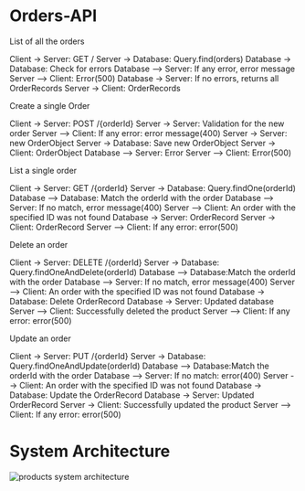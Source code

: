 # Orders-API

List of all the orders

Client -> Server: GET /
Server -> Database: Query.find(orders)
Database -> Database: Check for errors
Database --> Server: If any error, error message
Server --> Client: Error(500)
Database -> Server: If no errors, returns all OrderRecords
Server -> Client: OrderRecords

Create a single Order

Client -> Server: POST /{orderId}
Server -> Server: Validation for the new order
Server --> Client: If any error: error message(400)
Server -> Server: new OrderObject
Server -> Database: Save new OrderObject
Server -> Client: OrderObject
Database --> Server: Error
Server --> Client: Error(500)

List a single order

Client -> Server: GET /{orderId}
Server -> Database: Query.findOne(orderId)
Database --> Database: Match the orderId with the order
Database --> Server: If no match, error message(400)
Server --> Client: An order with the specified ID was not found
Database -> Server: OrderRecord
Server -> Client: OrderRecord
Server --> Client: If any error: error(500)

Delete an order

Client -> Server: DELETE /{orderId}
Server -> Database: Query.findOneAndDelete(orderId)
Database --> Database:Match the orderId with the order
Database --> Server: If no match, error message(400)
Server --> Client: An order with the specified ID was not found
Database -> Database: Delete OrderRecord
Database -> Server: Updated database
Server --> Client: Successfully deleted the product
Server --> Client: If any error: error(500)

Update an order

Client -> Server: PUT /{orderId}
Server -> Database: Query.findOneAndUpdate(orderId)
Database --> Database:Match the orderId with the order
Database --> Server: If no match: error(400)
Server --> Client: An order with the specified ID was not found
Database -> Database: Update the OrderRecord
Database -> Server: Updated OrderRecord
Server -> Client: Successfully updated the product
Server --> Client: If any error: error(500)

# System Architecture

![products system architecture](https://user-images.githubusercontent.com/51827144/103209869-0521ed00-48fc-11eb-929c-4ce0a17a9c1a.jpg)
